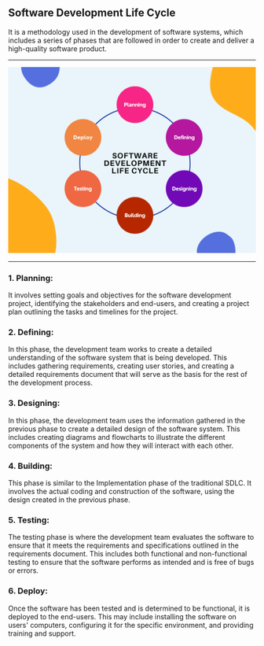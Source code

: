 ## Software Development Life Cycle

It is a methodology used in the development of software systems, which includes a series of phases that are followed in order to create and deliver a high-quality software product. 
  
 ---
 
 ![Phases](./ScreenShot.png)
 
 ---
 
### 1. Planning: 

It involves setting goals and objectives for the software development project, identifying the stakeholders and end-users, and creating a project plan outlining the tasks and timelines for the project.

### 2. Defining: 

In this phase, the development team works to create a detailed understanding of the software system that is being developed. This includes gathering requirements, creating user stories, and creating a detailed requirements document that will serve as the basis for the rest of the development process.

### 3. Designing: 

In this phase, the development team uses the information gathered in the previous phase to create a detailed design of the software system. This includes creating diagrams and flowcharts to illustrate the different components of the system and how they will interact with each other.

### 4. Building: 

This phase is similar to the Implementation phase of the traditional SDLC. It involves the actual coding and construction of the software, using the design created in the previous phase.

### 5. Testing: 

The testing phase is where the development team evaluates the software to ensure that it meets the requirements and specifications outlined in the requirements document. This includes both functional and non-functional testing to ensure that the software performs as intended and is free of bugs or errors.

### 6. Deploy: 

Once the software has been tested and is determined to be functional, it is deployed to the end-users. This may include installing the software on users' computers, configuring it for the specific environment, and providing training and support.



